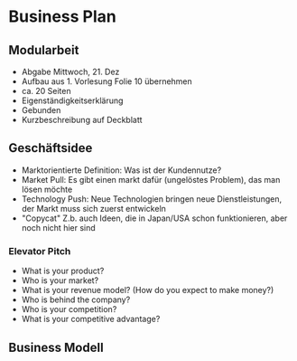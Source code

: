 # Business Plan

## Modularbeit
- Abgabe Mittwoch, 21. Dez
- Aufbau aus 1. Vorlesung Folie 10 übernehmen
- ca. 20 Seiten
- Eigenständigkeitserklärung
- Gebunden
- Kurzbeschreibung auf Deckblatt


## Geschäftsidee
- Marktorientierte Definition: Was ist der Kundennutze?
- Market Pull: Es gibt einen markt dafür (ungelöstes Problem), das man lösen möchte
- Technology Push: Neue Technologien bringen neue Dienstleistungen, der Markt muss sich zuerst entwickeln
- "Copycat" Z.b. auch Ideen, die in Japan/USA schon funktionieren, aber noch nicht hier sind

### Elevator Pitch
- What is your product?
- Who is your market?
- What is your revenue model? (How do you expect to make money?)
- Who is behind the company?
- Who is your competition?
- What is your competitive advantage?
## Business Modell
